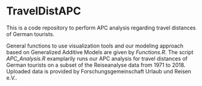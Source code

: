 # TravelDistAPC

This is a code repository to perform APC analysis regarding travel distances of
German tourists.

General functions to use visualization tools and our modeling approach based on
Generalized Additive Models are given by *Functions.R*. The script
*APC_Analysis.R* examplarily runs our APC analysis for travel distances
of German tourists on a subset of the Reiseanalyse data from 1971 to 2018. Uploaded data
is provided by Forschungsgemeinschaft Urlaub und Reisen e.V..



